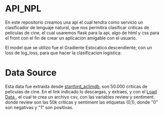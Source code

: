 # API_NPL

En este repositorio creamos una api el cual tendra como servicio un clasificador de lenguaje natural, que nos permitira clasificar criticas de peliculas de cine, el cual usaremos flask para la api, algo de html y css para el front con el fin de crear un aplicacion amigable con el usuario. 

El model que se utilizo fue el Gradiente Estocatico descendiente, con un loss de log_loss, para que hacer la clasificacion logistica:

# Data Source

Esta data fue extraida desde [stanford_aclimdb](https://ai.stanford.edu/~amaas/data/sentiment/), son 50.000 criticas de peliculas de cine. En el link indicado lo descargas, y extraes, y con el [ Load Data ](https://github.com/ingvamartinez/API_NPL/blob/main/load_data_aclImdb.ipynb), el cual te crea un archivo csv, con las variables review y sentiment. donde review son las 50k criticas y sentiment las etiquetas (0,1), donde "0" son negativas y "1" son positivas.
